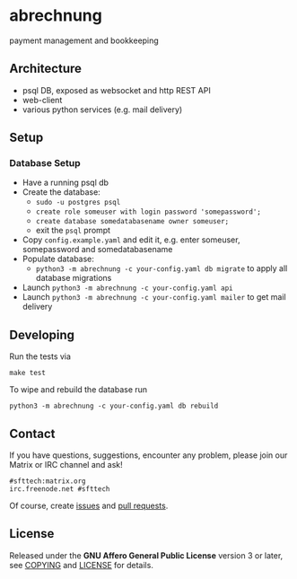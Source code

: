 # abrechnung

payment management and bookkeeping

## Architecture

* psql DB, exposed as websocket and http REST API
* web-client
* various python services (e.g. mail delivery)

## Setup

### Database Setup

* Have a running psql db
* Create the database:
    * `sudo -u postgres psql`
    * `create role someuser with login password 'somepassword';`
    * `create database somedatabasename owner someuser;`
    * exit the `psql` prompt
* Copy `config.example.yaml` and edit it, e.g. enter someuser, somepassword and somedatabasename
* Populate database:
    * `python3 -m abrechnung -c your-config.yaml db migrate` to apply all database migrations
* Launch `python3 -m abrechnung -c your-config.yaml api`
* Launch `python3 -m abrechnung -c your-config.yaml mailer` to get mail delivery

## Developing

Run the tests via

```
make test
```

To wipe and rebuild the database run

```
python3 -m abrechnung -c your-config.yaml db rebuild
```

## Contact

If you have questions, suggestions, encounter any problem, please join our Matrix or IRC channel and ask!

```
#sfttech:matrix.org
irc.freenode.net #sfttech
```

Of course, create [issues](https://github.com/SFTtech/abrechnung/issues)
and [pull requests](https://github.com/SFTtech/abrechnung/pulls).

## License

Released under the **GNU Affero General Public License** version 3 or later, see [COPYING](COPYING)
and [LICENSE](LICENSE) for details.
